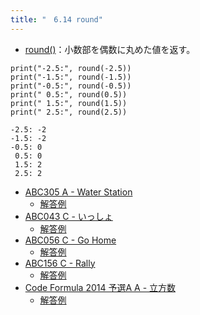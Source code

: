 ```yaml
---
title: "　6.14 round"
---
```


* [round()](https://docs.python.org/ja/3/library/functions.html#round)：小数部を偶数に丸めた値を返す。

```python:サンプルコード
print("-2.5:", round(-2.5))
print("-1.5:", round(-1.5))
print("-0.5:", round(-0.5))
print(" 0.5:", round(0.5))
print(" 1.5:", round(1.5))
print(" 2.5:", round(2.5))
```

```text:実行結果
-2.5: -2
-1.5: -2
-0.5: 0
 0.5: 0
 1.5: 2
 2.5: 2
```

- [ABC305 A - Water Station](https://atcoder.jp/contests/abc305/tasks/abc305_a)
    - [解答例](https://atcoder.jp/contests/abc305/submissions/43162392)
- [ABC043 C - いっしょ](https://atcoder.jp/contests/abc043/tasks/arc059_a)
    - [解答例](https://atcoder.jp/contests/abc043/submissions/36457458)
- [ABC056 C - Go Home](https://atcoder.jp/contests/abc056/tasks/arc070_a)
    - [解答例](https://atcoder.jp/contests/abc056/submissions/36457762)
- [ABC156 C - Rally](https://atcoder.jp/contests/abc156/tasks/abc156_c)
    - [解答例](https://atcoder.jp/contests/abc156/submissions/18610424)
- [Code Formula 2014 予選A A - 立方数](https://atcoder.jp/contests/code-formula-2014-quala/tasks/code_formula_2014_qualA_a)
    - [解答例](https://atcoder.jp/contests/code-formula-2014-quala/submissions/15459400)